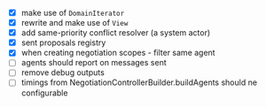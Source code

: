 - [x] make use of `DomainIterator`
- [x] rewrite and make use of `View`
- [x] add same-priority conflict resolver (a system actor)
- [x] sent proposals registry 
- [x] when creating negotiation scopes - filter same agent
- [ ] agents should report on messages sent 
- [ ] remove debug outputs
- [ ] timings from NegotiationControllerBuilder.buildAgents should ne configurable
